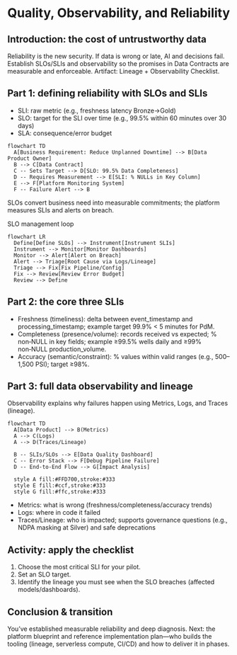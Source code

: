 # Quality, Observability, and Reliability

## Introduction: the cost of untrustworthy data
Reliability is the new security. If data is wrong or late, AI and decisions fail. Establish SLOs/SLIs and observability so the promises in Data Contracts are measurable and enforceable. Artifact: Lineage + Observability Checklist.

## Part 1: defining reliability with SLOs and SLIs
- SLI: raw metric (e.g., freshness latency Bronze→Gold)
- SLO: target for the SLI over time (e.g., 99.5% within 60 minutes over 30 days)
- SLA: consequence/error budget

```mermaid
flowchart TD
  A[Business Requirement: Reduce Unplanned Downtime] --> B[Data Product Owner]
  B --> C[Data Contract]
  C -- Sets Target --> D[SLO: 99.5% Data Completeness]
  D -- Requires Measurement --> E[SLI: % NULLs in Key Column]
  E --> F[Platform Monitoring System]
  F -- Failure Alert --> B
```

SLOs convert business need into measurable commitments; the platform measures SLIs and alerts on breach.

SLO management loop
```mermaid
flowchart LR
  Define[Define SLOs] --> Instrument[Instrument SLIs]
  Instrument --> Monitor[Monitor Dashboards]
  Monitor --> Alert[Alert on Breach]
  Alert --> Triage[Root Cause via Logs/Lineage]
  Triage --> Fix[Fix Pipeline/Config]
  Fix --> Review[Review Error Budget]
  Review --> Define
```

## Part 2: the core three SLIs
- Freshness (timeliness): delta between event_timestamp and processing_timestamp; example target 99.9% < 5 minutes for PdM.
- Completeness (presence/volume): records received vs expected; % non‑NULL in key fields; example ≥99.5% wells daily and ≥99% non‑NULL production_volume.
- Accuracy (semantic/constraint): % values within valid ranges (e.g., 500–1,500 PSI); target ≥98%.

## Part 3: full data observability and lineage
Observability explains why failures happen using Metrics, Logs, and Traces (lineage).

```mermaid
flowchart TD
  A[Data Product] --> B(Metrics)
  A --> C(Logs)
  A --> D(Traces/Lineage)

  B -- SLIs/SLOs --> E[Data Quality Dashboard]
  C -- Error Stack --> F[Debug Pipeline Failure]
  D -- End‑to‑End Flow --> G[Impact Analysis]

  style A fill:#FFD700,stroke:#333
  style E fill:#ccf,stroke:#333
  style G fill:#ffc,stroke:#333
```

- Metrics: what is wrong (freshness/completeness/accuracy trends)
- Logs: where in code it failed
- Traces/Lineage: who is impacted; supports governance questions (e.g., NDPA masking at Silver) and safe deprecations

## Activity: apply the checklist
1) Choose the most critical SLI for your pilot.
2) Set an SLO target.
3) Identify the lineage you must see when the SLO breaches (affected models/dashboards).

## Conclusion & transition
You’ve established measurable reliability and deep diagnosis. Next: the platform blueprint and reference implementation plan—who builds the tooling (lineage, serverless compute, CI/CD) and how to deliver it in phases.
